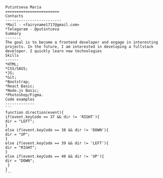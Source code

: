 	Putintseva Maria
    ========================
    Contacts
    -------------------------
	*Mail - <fairyname1717@gmail.com>
    *Telegaram - @putintceva
    Summary
    -------
	The goal is to become a frontend developer and engage in interesting projects. In the future, I am interested in developing a fullstack developer. I quickly learn new technologies
    Skills
    ------
	*HTML;
    *CSS/SASS;
    *JS;
    *Git;
    *Bootstrap;
    *React Basic;
    *Node.js Basic;
    *Photoshop/Figma.
    Code examples
    -------------
    ```
    function direction(event){
    if(event.keyCode == 37 && dir != 'RIGHT'){
    dir = "LEFT";
    }
    else if(event.keyCode == 38 && dir != 'DOWN'){
    dir = "UP";
    }
    else if(event.keyCode == 39 && dir != 'LEFT'){
    dir = "RIGHT";
    }
    else if(event.keyCode == 40 && dir != 'UP'){
    dir = "DOWN";
     }
    }
    ```
